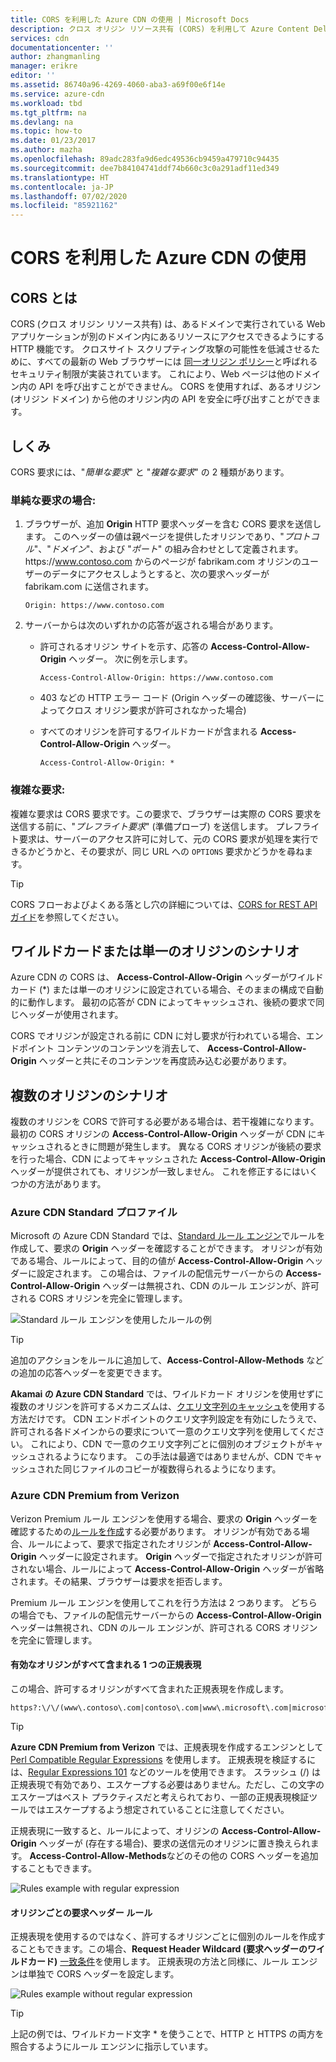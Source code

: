 ```yaml
---
title: CORS を利用した Azure CDN の使用 | Microsoft Docs
description: クロス オリジン リソース共有 (CORS) を利用して Azure Content Delivery Network (CDN) を使用する方法について説明します。
services: cdn
documentationcenter: ''
author: zhangmanling
manager: erikre
editor: ''
ms.assetid: 86740a96-4269-4060-aba3-a69f00e6f14e
ms.service: azure-cdn
ms.workload: tbd
ms.tgt_pltfrm: na
ms.devlang: na
ms.topic: how-to
ms.date: 01/23/2017
ms.author: mazha
ms.openlocfilehash: 89adc283fa9d6edc49536cb9459a479710c94435
ms.sourcegitcommit: dee7b84104741ddf74b660c3c0a291adf11ed349
ms.translationtype: HT
ms.contentlocale: ja-JP
ms.lasthandoff: 07/02/2020
ms.locfileid: "85921162"
---
```

# <a name="using-azure-cdn-with-cors"></a>CORS を利用した Azure CDN の使用
## <a name="what-is-cors"></a>CORS とは
CORS (クロス オリジン リソース共有) は、あるドメインで実行されている Web アプリケーションが別のドメイン内にあるリソースにアクセスできるようにする HTTP 機能です。 クロスサイト スクリプティング攻撃の可能性を低減させるために、すべての最新の Web ブラウザーには [同一オリジン ポリシー](https://www.w3.org/Security/wiki/Same_Origin_Policy)と呼ばれるセキュリティ制限が実装されています。  これにより、Web ページは他のドメイン内の API を呼び出すことができません。  CORS を使用すれば、あるオリジン (オリジン ドメイン) から他のオリジン内の API を安全に呼び出すことができます。

## <a name="how-it-works"></a>しくみ
CORS 要求には、"*簡単な要求*" と "*複雑な要求*" の 2 種類があります。

### <a name="for-simple-requests"></a>単純な要求の場合:

1. ブラウザーが、追加 **Origin** HTTP 要求ヘッダーを含む CORS 要求を送信します。 このヘッダーの値は親ページを提供したオリジンであり、"*プロトコル*"、"*ドメイン*"、および "*ポート*" の組み合わせとして定義されます。  https\://www.contoso.com からのページが fabrikam.com オリジンのユーザーのデータにアクセスしようとすると、次の要求ヘッダーが fabrikam.com に送信されます。

   `Origin: https://www.contoso.com`

2. サーバーからは次のいずれかの応答が返される場合があります。

   * 許可されるオリジン サイトを示す、応答の **Access-Control-Allow-Origin** ヘッダー。 次に例を示します。

     `Access-Control-Allow-Origin: https://www.contoso.com`

   * 403 などの HTTP エラー コード (Origin ヘッダーの確認後、サーバーによってクロス オリジン要求が許可されなかった場合)

   * すべてのオリジンを許可するワイルドカードが含まれる **Access-Control-Allow-Origin** ヘッダー。

     `Access-Control-Allow-Origin: *`

### <a name="for-complex-requests"></a>複雑な要求:

複雑な要求は CORS 要求です。この要求で、ブラウザーは実際の CORS 要求を送信する前に、"*プレフライト要求*" (準備プローブ) を送信します。 プレフライト要求は、サーバーのアクセス許可に対して、元の CORS 要求が処理を実行できるかどうかと、その要求が、同じ URL への `OPTIONS` 要求かどうかを尋ねます。

> [!TIP]
> CORS フローおよびよくある落とし穴の詳細については、[CORS for REST API ガイド](https://www.moesif.com/blog/technical/cors/Authoritative-Guide-to-CORS-Cross-Origin-Resource-Sharing-for-REST-APIs/)を参照してください。
>
>

## <a name="wildcard-or-single-origin-scenarios"></a>ワイルドカードまたは単一のオリジンのシナリオ
Azure CDN の CORS は、 **Access-Control-Allow-Origin** ヘッダーがワイルドカード (*) または単一のオリジンに設定されている場合、そのままの構成で自動的に動作します。  最初の応答が CDN によってキャッシュされ、後続の要求で同じヘッダーが使用されます。

CORS でオリジンが設定される前に CDN に対し要求が行われている場合、エンドポイント コンテンツのコンテンツを消去して、 **Access-Control-Allow-Origin** ヘッダーと共にそのコンテンツを再度読み込む必要があります。

## <a name="multiple-origin-scenarios"></a>複数のオリジンのシナリオ
複数のオリジンを CORS で許可する必要がある場合は、若干複雑になります。 最初の CORS オリジンの **Access-Control-Allow-Origin** ヘッダーが CDN にキャッシュされるときに問題が発生します。  異なる CORS オリジンが後続の要求を行った場合、CDN によってキャッシュされた **Access-Control-Allow-Origin** ヘッダーが提供されても、オリジンが一致しません。  これを修正するにはいくつかの方法があります。

### <a name="azure-cdn-standard-profiles"></a>Azure CDN Standard プロファイル
Microsoft の Azure CDN Standard では、[Standard ルール エンジン](cdn-standard-rules-engine-reference.md)でルールを作成して、要求の **Origin** ヘッダーを確認することができます。 オリジンが有効である場合、ルールによって、目的の値が **Access-Control-Allow-Origin** ヘッダーに設定されます。 この場合は、ファイルの配信元サーバーからの **Access-Control-Allow-Origin** ヘッダーは無視され、CDN のルール エンジンが、許可される CORS オリジンを完全に管理します。

![Standard ルール エンジンを使用したルールの例](./media/cdn-cors/cdn-standard-cors.png)

> [!TIP]
> 追加のアクションをルールに追加して、**Access-Control-Allow-Methods** などの追加の応答ヘッダーを変更できます。
> 

**Akamai の Azure CDN Standard** では、ワイルドカード オリジンを使用せずに複数のオリジンを許可するメカニズムは、[クエリ文字列のキャッシュ](cdn-query-string.md)を使用する方法だけです。 CDN エンドポイントのクエリ文字列設定を有効にしたうえで、許可される各ドメインからの要求について一意のクエリ文字列を使用してください。 これにより、CDN で一意のクエリ文字列ごとに個別のオブジェクトがキャッシュされるようになります。 この手法は最適ではありませんが、CDN でキャッシュされた同じファイルのコピーが複数得られるようになります。  

### <a name="azure-cdn-premium-from-verizon"></a>Azure CDN Premium from Verizon
Verizon Premium ルール エンジンを使用する場合、要求の **Origin** ヘッダーを確認するための[ルールを作成](cdn-rules-engine.md)する必要があります。  オリジンが有効である場合、ルールによって、要求で指定されたオリジンが **Access-Control-Allow-Origin** ヘッダーに設定されます。  **Origin** ヘッダーで指定されたオリジンが許可されない場合、ルールによって **Access-Control-Allow-Origin** ヘッダーが省略されます。その結果、ブラウザーは要求を拒否します。 

Premium ルール エンジンを使用してこれを行う方法は 2 つあります。 どちらの場合でも、ファイルの配信元サーバーからの **Access-Control-Allow-Origin** ヘッダーは無視され、CDN のルール エンジンが、許可される CORS オリジンを完全に管理します。

#### <a name="one-regular-expression-with-all-valid-origins"></a>有効なオリジンがすべて含まれる 1 つの正規表現
この場合、許可するオリジンがすべて含まれた正規表現を作成します。 

```http
https?:\/\/(www\.contoso\.com|contoso\.com|www\.microsoft\.com|microsoft.com\.com)$
```

> [!TIP]
> **Azure CDN Premium from Verizon** では、正規表現を作成するエンジンとして [Perl Compatible Regular Expressions](https://pcre.org/) を使用します。  正規表現を検証するには、[Regular Expressions 101](https://regex101.com/) などのツールを使用できます。  スラッシュ (/) は正規表現で有効であり、エスケープする必要はありません。ただし、この文字のエスケープはベスト プラクティスだと考えられており、一部の正規表現検証ツールではエスケープするよう想定されていることに注意してください。
> 
> 

正規表現に一致すると、ルールによって、オリジンの **Access-Control-Allow-Origin** ヘッダーが (存在する場合)、要求の送信元のオリジンに置き換えられます。  **Access-Control-Allow-Methods**などのその他の CORS ヘッダーを追加することもできます。

![Rules example with regular expression](./media/cdn-cors/cdn-cors-regex.png)

#### <a name="request-header-rule-for-each-origin"></a>オリジンごとの要求ヘッダー ルール
正規表現を使用するのではなく、許可するオリジンごとに個別のルールを作成することもできます。この場合、**Request Header Wildcard (要求ヘッダーのワイルドカード)** [一致条件](/previous-versions/azure/mt757336(v=azure.100)#match-conditions)を使用します。 正規表現の方法と同様に、ルール エンジンは単独で CORS ヘッダーを設定します。 

![Rules example without regular expression](./media/cdn-cors/cdn-cors-no-regex.png)

> [!TIP]
> 上記の例では、ワイルドカード文字 * を使うことで、HTTP と HTTPS の両方を照合するようにルール エンジンに指示しています。
> 
> 



